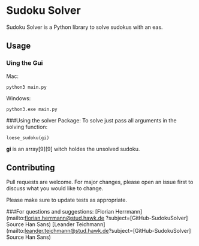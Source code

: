 

# Sudoku Solver

Sudoku Solver is a Python library to solve sudokus with an eas.


## Usage
### Uing the Gui
Mac:
```
python3 main.py
```

Windows:
```
python3.exe main.py
```
###Using the solver Package:
To solve just pass all arguments in the solving function:

```
loese_sudoku(gi)
```
**gi** is an array[9][9] witch holdes the unsolved sudoku.

## Contributing
Pull requests are welcome. For major changes, please open an issue first to discuss what you would like to change.

Please make sure to update tests as appropriate.

###For questions and suggestions: 
[Florian Herrmann](mailto:florian.herrmann@stud.hawk.de ?subject=[GitHub-SudokuSolver] Source Han Sans)
[Leander Teichmann](mailto:leander.teichmann@stud.hawk.de?subject=[GitHub-SudokuSolver] Source Han Sans)

